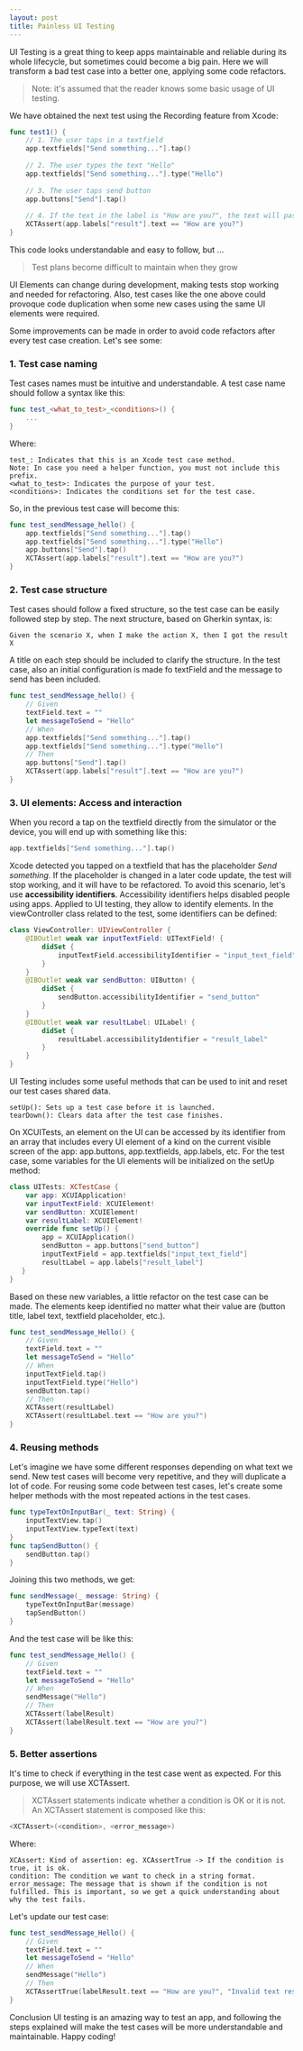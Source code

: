```yaml
---
layout: post
title: Painless UI Testing
---
```


UI Testing is a great thing to keep apps maintainable and reliable during its whole lifecycle, but sometimes could become a big pain.
Here we will transform a bad test case into a better one, applying some code refactors.

> Note: it's assumed that the reader knows some basic usage of UI testing.

We have obtained the next test using the Recording feature from Xcode:
```swift
func test1() {
    // 1. The user taps in a textfield
    app.textfields["Send something..."].tap()
    
    // 2. The user types the text "Hello"
    app.textfields["Send something..."].type("Hello")
    
    // 3. The user taps send button
    app.buttons["Send"].tap()
    
    // 4. If the text in the label is "How are you?", the text will pass.
    XCTAssert(app.labels["result"].text == "How are you?")
}
```

This code looks understandable and easy to follow, but …

> Test plans become difficult to maintain when they grow

UI Elements can change during development, making tests stop working and needed for refactoring.
Also, test cases like the one above could provoque code duplication when some new cases using the same UI elements were required.

Some improvements can be made in order to avoid code refactors after every test case creation. Let's see some:

### 1. Test case naming
Test cases names must be intuitive and understandable. A test case name should follow a syntax like this:
```swift
func test_<what_to_test>_<conditions>() {
    ...
}
```
Where:
```
test_: Indicates that this is an Xcode test case method. 
Note: In case you need a helper function, you must not include this prefix.
<what_to_test>: Indicates the purpose of your test.
<conditions>: Indicates the conditions set for the test case.
```

So, in the previous test case will become this:
```swift
func test_sendMessage_hello() {
    app.textfields["Send something..."].tap()
    app.textfields["Send something..."].type("Hello")
    app.buttons["Send"].tap()
    XCTAssert(app.labels["result"].text == "How are you?")
}
```
  
### 2. Test case structure
Test cases should follow a fixed structure, so the test case can be easily followed step by step. The next structure, based on Gherkin syntax, is:
```
Given the scenario X, when I make the action X, then I got the result X
```
A title on each step should be included to clarify the structure. In the test case, also an initial configuration is made fo textField and the message to send has been included.
```swift
func test_sendMessage_hello() {
    // Given
    textField.text = ""
    let messageToSend = "Hello"
    // When
    app.textfields["Send something..."].tap()
    app.textfields["Send something..."].type("Hello")
    // Then
    app.buttons["Send"].tap()
    XCTAssert(app.labels["result"].text == "How are you?")
}
```

### 3. UI elements: Access and interaction
When you record a tap on the textfield directly from the simulator or the device, you will end up with something like this:
```swift
app.textfields["Send something..."].tap()
```
Xcode detected you tapped on a textfield that has the placeholder *Send something*. If the placeholder is changed in a later code update, the test will stop working, and it will have to be refactored.
To avoid this scenario, let's use **accessibility identifiers**.
Accessibility identifiers helps disabled people using apps. Applied to UI testing, they allow to identify elements.
In the viewController class related to the test, some identifiers can be defined:
```swift
class ViewController: UIViewController {
    @IBOutlet weak var inputTextField: UITextField! {
        didSet {
            inputTextField.accessibilityIdentifier = "input_text_field"
        }
    }
    @IBOutlet weak var sendButton: UIButton! {
        didSet {
            sendButton.accessibilityIdentifier = "send_button"
        }
    }
    @IBOutlet weak var resultLabel: UILabel! {
        didSet {
            resultLabel.accessibilityIdentifier = "result_label"
        }
    }
}
```

UI Testing includes some useful methods that can be used to init and reset our test cases shared data.
```
setUp(): Sets up a test case before it is launched.
tearDown(): Clears data after the test case finishes.
```

On XCUITests, an element on the UI can be accessed by its identifier from an array that includes every UI element of a kind on the current visible screen of the app: app.buttons, app.textfields, app.labels, etc.
For the test case, some variables for the UI elements will be initialized on the setUp method:
```swift
class UITests: XCTestCase {
    var app: XCUIApplication!
    var inputTextField: XCUIElement!
    var sendButton: XCUIElement!
    var resultLabel: XCUIElement!
    override func setUp() {
        app = XCUIApplication()
        sendButton = app.buttons["send_button"]
        inputTextField = app.textfields["input_text_field"]
        resultLabel = app.labels["result_label"]
   }
}
```

Based on these new variables, a little refactor on the test case can be made. The elements keep identified no matter what their value are (button title, label text, textfield placeholder, etc.).
```swift
func test_sendMessage_Hello() {
    // Given
    textField.text = ""
    let messageToSend = "Hello"
    // When
    inputTextField.tap()
    inputTextField.type("Hello")
    sendButton.tap()
    // Then
    XCTAssert(resultLabel)
    XCTAssert(resultLabel.text == "How are you?")
}
```

### 4. Reusing methods
Let's imagine we have some different responses depending on what text we send. New test cases will become very repetitive, and they will duplicate a lot of code.
For reusing some code between test cases, let's create some helper methods with the most repeated actions in the test cases.
```swift
func typeTextOnInputBar(_ text: String) {
    inputTextView.tap()
    inputTextView.typeText(text)
}
func tapSendButton() {
    sendButton.tap()
}
```
Joining this two methods, we get:
```swift
func sendMessage(_ message: String) {
    typeTextOnInputBar(message)
    tapSendButton()
}
```
And the test case will be like this:
```swift
func test_sendMessage_Hello() {
    // Given
    textField.text = ""
    let messageToSend = "Hello"
    // When
    sendMessage("Hello")
    // Then
    XCTAssert(labelResult)
    XCTAssert(labelResult.text == "How are you?")
}
```

### 5. Better assertions
It's time to check if everything in the test case went as expected. For this purpose, we will use XCTAssert.
> XCTAssert statements indicate whether a condition is OK or it is not.
An XCTAssert statement is composed like this:
```swift
<XCTAssert>(<condition>, <error_message>)
```
Where:
```
XCAssert: Kind of assertion: eg. XCAssertTrue -> If the condition is true, it is ok.
condition: The condition we want to check in a string format.
error_message: The message that is shown if the condition is not fulfilled. This is important, so we get a quick understanding about why the test fails.
```

Let's update our test case:
```swift
func test_sendMessage_Hello() {
    // Given
    textField.text = ""
    let messageToSend = "Hello"
    // When
    sendMessage("Hello")
    // Then
    XCTAssertTrue(labelResult.text == "How are you?", "Invalid text result")
}
```
Conclusion
UI testing is an amazing way to test an app, and following the steps explained will make the test cases will be more understandable and maintainable.
Happy coding!
